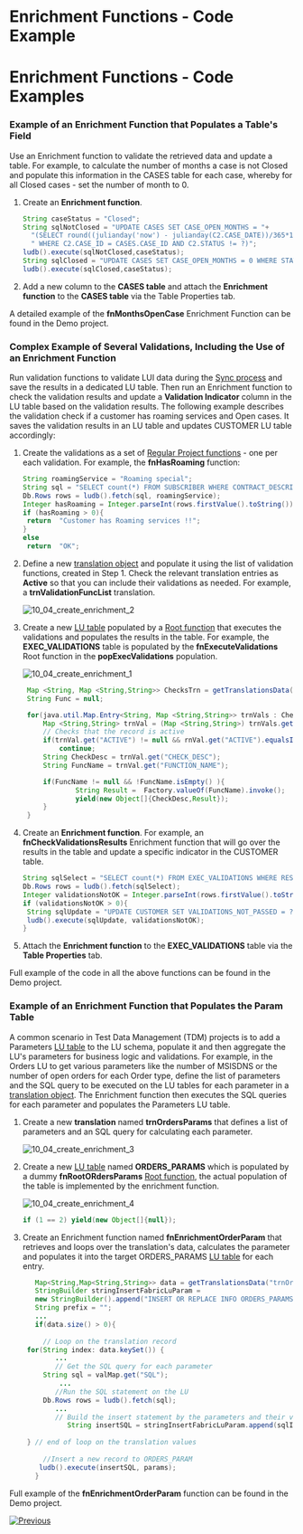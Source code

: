 
<web>

# Enrichment Functions - Code Example 

</web>

<studio>

# Enrichment Functions - Code Examples

</studio>

### Example of an Enrichment Function that Populates a Table's Field

Use an Enrichment function to validate the retrieved data and update a table. For example, to calculate the number of months a case is not Closed and populate this information in the CASES table for each case, whereby for all Closed cases - set the number of month to 0.

1. Create an **Enrichment function**.

   ~~~java
   String caseStatus = "Closed";
   String sqlNotClosed = "UPDATE CASES SET CASE_OPEN_MONTHS = "+
     "(SELECT round((julianday('now') - julianday(C2.CASE_DATE))/365*12) from CASES C2 "+
     " WHERE C2.CASE_ID = CASES.CASE_ID AND C2.STATUS != ?)";
   ludb().execute(sqlNotClosed,caseStatus);
   String sqlClosed = "UPDATE CASES SET CASE_OPEN_MONTHS = 0 WHERE STATUS = ?";
   ludb().execute(sqlClosed,caseStatus);
   ~~~


2. Add a new column to the **CASES table** and attach the **Enrichment function** to the **CASES table** via the Table Properties tab. 

A detailed example of the **fnMonthsOpenCase** Enrichment Function can be found in the Demo project.

<studio>

### Complex Example of Several Validations, Including the Use of an Enrichment Function 

Run validation functions to validate LUI data during the [Sync process](/articles/14_sync_LU_instance/01_sync_LUI_overview.md) and save the results in a dedicated LU table. Then run an Enrichment function to check the validation results and update a **Validation Indicator** column in the LU table based on the validation results. The following example describes the validation check if a customer has roaming services and Open cases. It saves the validation results in an LU table and updates CUSTOMER LU table accordingly:

1. Create the validations as a set of [Regular Project functions](/articles/07_table_population/08_project_functions.md#regular-function) - one per each validation. For example, the **fnHasRoaming** function:

   ~~~java
   String roamingService = "Roaming special";
   String sql = "SELECT count(*) FROM SUBSCRIBER WHERE CONTRACT_DESCRIPTION=? ";
   Db.Rows rows = ludb().fetch(sql, roamingService);
   Integer hasRoaming = Integer.parseInt(rows.firstValue().toString());
   if (hasRoaming > 0){
   	return  "Customer has Roaming services !!";
   }
   else
   	return  "OK";
   ~~~

2. Define a new [translation object](/articles/09_translations/02_creating_a_new_translation_in_fabric.md) and populate it using the list of validation functions, created in Step 1. Check the relevant translation entries as **Active** so that you can include their validations as needed. For example, a **trnValidationFuncList** translation.

   ![10_04_create_enrichment_2](images/10_04_enrichment_code_examples_2.PNG)

3. Create a new [LU table](/articles/06_LU_tables/02_create_an_LU_table.md) populated by a [Root function](/articles/07_table_population/08_project_functions.md#root-function) that executes the validations and populates the results in the table. For example, the **EXEC_VALIDATIONS** table is populated by the **fnExecuteValidations** Root function in the **popExecValidations** population.

   ![10_04_create_enrichment_1](images/10_04_enrichment_code_examples_1.PNG)
   
   ~~~java
   	Map <String, Map <String,String>> ChecksTrn = getTranslationsData("trnValidationFuncList");
   	String Func = null;
   
   	for(java.util.Map.Entry<String, Map <String,String>> trnVals : ChecksTrn.entrySet()){
   		Map <String,String> trnVal = (Map <String,String>) trnVals.getValue();
   		// Checks that the record is active
   		if(trnVal.get("ACTIVE") != null && rnVal.get("ACTIVE").equalsIgnoreCase("false"))
   			continue;
   		String CheckDesc = trnVal.get("CHECK_DESC");
   		String FuncName = trnVal.get("FUNCTION_NAME");
   
   		if(FuncName != null && !FuncName.isEmpty() ){
   	    		String Result =  Factory.valueOf(FuncName).invoke();			
   	    		yield(new Object[]{CheckDesc,Result});
   		}
   	}
   ~~~

4. Create an **Enrichment function**. For example, an **fnCheckValidationsResults** Enrichment function that will go over the results in the table and update a specific indicator in the CUSTOMER table.

   ~~~java
   String sqlSelect = "SELECT count(*) FROM EXEC_VALIDATIONS WHERE RESULT !='OK'";
   Db.Rows rows = ludb().fetch(sqlSelect);
   Integer validationsNotOK = Integer.parseInt(rows.firstValue().toString());
   if (validationsNotOK > 0){
   	String sqlUpdate = "UPDATE CUSTOMER SET VALIDATIONS_NOT_PASSED = ?";
   	ludb().execute(sqlUpdate, validationsNotOK);
   }
   ~~~

5. Attach the **Enrichment function** to the **EXEC_VALIDATIONS** table via the **Table Properties** tab. 

Full example of the code in all the above functions can be found in the Demo project.

### Example of an Enrichment Function that Populates the Param Table

A common scenario in Test Data Management (TDM) projects is to add a Parameters [LU table](/articles/06_LU_tables/02_create_an_LU_table.md) to the LU schema, populate it and then aggregate the LU's parameters for business logic and validations. For example, in the Orders LU to get various parameters like the number of MSISDNS or the number of open orders for each Order type, define the list of parameters and the SQL query to be executed on the LU tables for each parameter in a [translation object](/articles/09_translations/01_translations_overview_and_use_cases.md). The Enrichment function then executes the SQL queries for each parameter and populates the Parameters LU table.

1. Create a new **translation** named **trnOrdersParams** that defines a list of parameters and an SQL query for calculating each parameter.

   ![10_04_create_enrichment_3](images/10_04_enrichment_code_examples_3.PNG)
   
2. Create a new [LU table](/articles/06_LU_tables/02_create_an_LU_table.md) named **ORDERS_PARAMS** which is populated by a dummy **fnRootORdersParams** [Root function](/articles/07_table_population/08_project_functions.md#root-function), the actual population of the table is implemented by the enrichment function.

   ![10_04_create_enrichment_4](images/10_04_enrichment_code_examples_4.PNG)

   ~~~java
   if (1 == 2) yield(new Object[]{null});
   ~~~

3. Create an Enrichment function named **fnEnrichmentOrderParam** that retrieves and loops over the translation's data, calculates the parameter and populates it into the target ORDERS_PARAMS [LU table](/articles/06_LU_tables/01_LU_tables_overview.md) for each entry.

   ~~~java
      Map<String,Map<String,String>> data = getTranslationsData("trnOrdersParams");
      StringBuilder stringInsertFabricLuParam = 
      new StringBuilder().append("INSERT OR REPLACE INFO ORDERS_PARAMS (IID, ");
      String prefix = "";
      ...
      if(data.size() > 0){
      
      	// Loop on the translation record
   	for(String index: data.keySet()) {
      	   ...
       	   // Get the SQL query for each parameter
   	    String sql = valMap.get("SQL");
       		...
      	   //Run the SQL statement on the LU
   	    Db.Rows rows = ludb().fetch(sql);
      	   ...
      	   // Build the insert statement by the parameters and their values
              String insertSQL = stringInsertFabricLuParam.append(sqlInsertBind).toString();
   	
   	} // end of loop on the translation values
        
        //Insert a new record to ORDERS_PARAM
       ludb().execute(insertSQL, params);
      }
   ~~~

Full example of the **fnEnrichmentOrderParam** function can be found in the Demo project.

</studio>

[![Previous](/articles/images/Previous.png)](/articles/10_enrichment_function/03_create_edit_enrichment_function.md)
